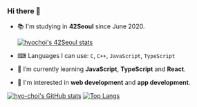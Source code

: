 ### Hi there 👋

- 📚 I'm studying in **42Seoul** since June 2020.


  [![hyochoi's 42Seoul stats](https://badge42.herokuapp.com/api/stats/hyochoi)](https://github.com/JaeSeoKim/badge42)

- ⌨ Languages I can use: ``C``, ``C++``, ``JavaScript``, ``TypeScript``
- 🌱 I’m currently learning **JavaScript**, **TypeScript** and **React**.
- 👀 I'm interested in **web development** and **app development**.

[![hyo-choi's GitHub stats](https://github-readme-stats.vercel.app/api?username=hyo-choi)](https://github.com/anuraghazra/github-readme-stats)
[![Top Langs](https://github-readme-stats.vercel.app/api/top-langs/?username=hyo-choi&layout=compact)](https://github.com/anuraghazra/github-readme-stats)
